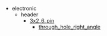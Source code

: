 * electronic
  * header
    * [3x2_6_pin](electronic/header/3x2_6_pin)
      * [through_hole_right_angle](electronic/header/3x2_6_pin/through_hole_right_angle)
